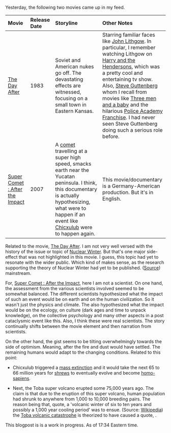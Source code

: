 Yesterday, the following two movies came up in my feed. 

|  Movie  | Release Date  | Storyline | Other Notes | 
| :------------- | :------------- | :------------- | :------------- |
| [The Day After](https://www.imdb.com/title/tt0085404/) |1983| Soviet and American nukes go off. The devastating effects are witnessed, focusing on a small town in Eastern Kansas. | Starring familiar faces like [John Lithgow](https://www.imdb.com/name/nm0001475/). In particular, I remember watching Lithgow on [Harry and the Hendersons](https://www.imdb.com/title/tt0093148/), which was a pretty cool and entertaining tv show. Also, [Steve Guttenberg](https://www.imdb.com/name/nm0000430/?ref_=tt_cl_t3) whom I recall from movies like [Three men and a baby](https://www.imdb.com/title/tt0094137/?ref_=nm_knf_t1) and the hilarious [Police Academy Franchise](https://en.wikipedia.org/wiki/Police_Academy_(franchise)). I had never seen Steve Guttenberg doing such a serious role before. | 
| [Super Comet : After the Impact](https://www.imdb.com/title/tt1273815/) | 2007| A [comet](https://en.wikipedia.org/wiki/Comet) travelling at a super high speed, smacks earth near the Yucatan peninsula. I think, this documentary is actually hypothesizing, what were to happen if an event like [Chicxulub](https://en.wikipedia.org/wiki/Chicxulub_crater) were to happen again.   | This movie/documentary is a Germany-American production. But it's in English. |

Related to the movie, [The Day After](https://www.imdb.com/title/tt0085404/). I am not very well versed with the history of the issue or topic of [Nuclear Winter](https://en.wikipedia.org/wiki/Nuclear_winter). But that's one major side-effect that was not highlighted in this movie. I guess, this topic had yet to resonate with the wider public. Which kind of makes sense, as the research supporting the theory of Nuclear Winter had yet to be published. ([Source](https://en.wikipedia.org/wiki/Nuclear_winter#Consequences)) mainstream.

For, [Super Comet : After the Impact](https://www.imdb.com/title/tt1273815/), here I am not a scientist. On one hand, the assessment from the various scientists involved seemed to be somewhat balanced. The different scientists hypothesized what the impact of such an event would be on earth and on the human civilization. So it wasn't just the physics and climate. The also hypothesized what the impact would be on the ecology, on culture (dark ages and time to unpack knowledge), on the collective psychology and many other aspects in a post cataclysmic event like this. Also, I think these were real scientists. The story continually shifts between the movie element and then narration from scientists. 

On the other hand, the gist seems to be tilting overwhelmingly towards the side of optimism. Meaning, after the fire and dust would have settled. The remaining humans would adapt to the changing conditions. Related to this point:
* Chicxulub triggered a [mass extinction](https://en.wikipedia.org/wiki/Chicxulub_crater#Chicxulub_and_mass_extinction) and it would take the next 65 to 66 million years for [shrews](https://en.wikipedia.org/wiki/Timeline_of_human_evolution#Primates) to eventually evolve and become [homo-sapiens](https://en.wikipedia.org/wiki/Timeline_of_human_evolution#Homo_sapiens). 


* Next, the Toba super volcano erupted some 75,000 years ago. The claim is that due to the eruption of this super volcano, human population had shrunk to anywhere from 1,000 to 10,000 breeding pairs. The reason being that, quote, a 'volcanic winter of six to ten years and possibly a 1,000 year cooling period' was to ensue.  (Source: [Wikipedia](https://en.wikipedia.org/wiki/Toba_catastrophe_theory))
the [Toba volcanic catastrophe](https://en.wikipedia.org/wiki/Toba_catastrophe_theory#Genetic_bottleneck_theory) is theorized to have caused a quote, . 

This blogpost is is a work in progress. As of 17:34 Eastern time. 
